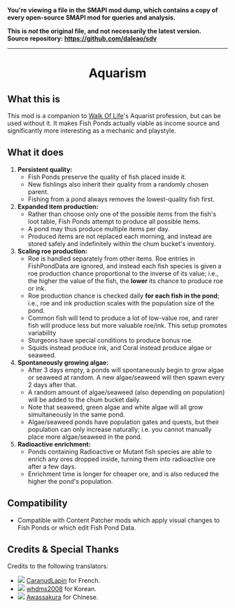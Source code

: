 **You're viewing a file in the SMAPI mod dump, which contains a copy of every open-source SMAPI mod
for queries and analysis.**

**This is _not_ the original file, and not necessarily the latest version.**  
**Source repository: https://github.com/daleao/sdv**

----

<div align="center">

# Aquarism

</div>

## What this is

This mod is a companion to [Walk Of Life](../Professions)'s Aquarist profession, but can be used without it. It makes Fish Ponds actually viable as income source and significantly more interesting as a mechanic and playstyle.


## What it does

1. **Persistent quality:**
    - Fish Ponds preserve the quality of fish placed inside it.
    - New fishlings also inherit their quality from a randomly chosen parent.
    - Fishing from a pond always removes the lowest-quality fish first.
2. **Expanded item production:**
    - Rather than choose only one of the possible items from the fish's loot table, Fish Ponds attempt to produce all possible items.
    - A pond may thus produce multiple items per day.
    - Produced items are not replaced each morning, and instead are stored safely and indefinitely within the chum bucket's inventory.
3. **Scaling roe production:**
    - Roe is handled separately from other items. Roe entries in FishPondData are ignored, and instead each fish species is given a roe production chance proportional to the inverse of its value; i.e., the higher the value of the fish, the **lower** its chance to produce roe or ink.
    - Roe production chance is checked daily **for each fish in the pond**; i.e., roe and ink production scales with the population size of the pond.
    - Common fish will tend to produce a lot of low-value roe, and rarer fish will produce less but more valuable roe/ink. This setup promotes variability
    - Sturgeons have special conditions to produce bonus roe.
    - Squids instead produce ink, and Coral instead produce algae or seaweed.
4. **Spontaneously growing algae:**
    - After 3 days empty, a ponds will spontaneously begin to grow algae or seaweed at random. A new algae/seaweed will then spawn every 2 days after that.
    - A random  amount of algae/seaweed (also depending on population) will be added to the chum bucket daily.
    - Note that seaweed, green algae and white algae will all grow simultaneously in the same pond.
    - Algae/seaweed ponds have population gates and quests, but their population can only increase naturally; i.e. you cannot manually place more algae/seaweed in the pond.
5. **Radioactive enrichment:**
    - Ponds containing Radioactive or Mutant fish species are able to enrich any ores dropped inside, turning them into radioactive ore after a few days.
    - Enrichment time is longer for cheaper ore, and is also reduced the higher the pond's population.


## Compatibility

- Compatible with Content Patcher mods which apply visual changes to Fish Ponds or which edit Fish Pond Data.


## Credits & Special Thanks

Credits to the following translators:
- ![](https://i.imgur.com/ezVo9Fb.png) [CaranudLapin](https://github.com/CaranudLapin) for French.
- ![](https://i.imgur.com/Jvsm5YJ.png) [whdms2008](https://next.nexusmods.com/profile/whdms2008/about-me?gameId=1303) for Korean.
- ![](https://i.imgur.com/zuQC9Di.png) [Awassakura](https://next.nexusmods.com/profile/Awassakura/about-me?gameId=1303) for Chinese.
